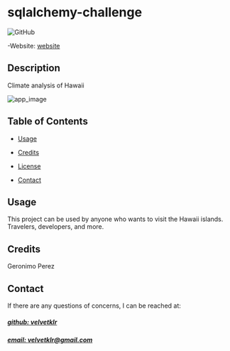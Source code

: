 # sqlalchemy-challenge

![GitHub](https://img.shields.io/github/license/pragyy/datascience-readme-template)

-Website: [website](velvetklr@gmail.com)


## Description
Climate analysis of Hawaii

![app_image](https://www.google.com/url?sa=i&url=https%3A%2F%2Fearthjustice.org%2Ffeature%2Fhawaii-youth-climate-lawsuit&psig=AOvVaw0WnpbfQ1tHFclGqXQsXSpd&ust=1697244191789000&source=images&cd=vfe&opi=89978449&ved=0CBAQjRxqFwoTCPDx9brl8YEDFQAAAAAdAAAAABAE)

## Table of Contents

- [Usage](#usage)
- [Credits](#credits)
- [License](#license)

- [Contact](#contact)



## Usage
This project can be used by anyone who wants to visit the Hawaii islands. Travelers, developers, and more. 

## Credits
Geronimo Perez




## Contact
If there are any questions of concerns, I can be reached at:
##### [github: velvetklr](https://github.com/velvetklr)
##### [email: velvetklr@gmail.com](mailto:velvetklr@gmail.com)
